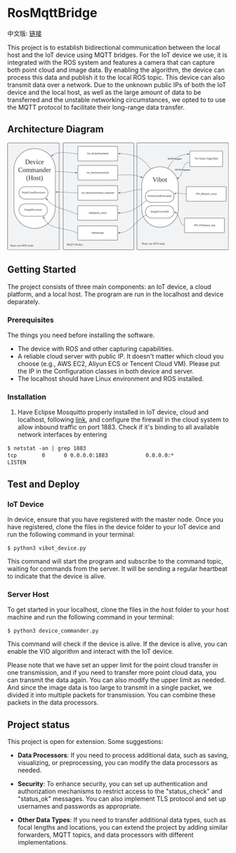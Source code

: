 # RosMqttBridge

中文版: [链接](./README_ZH.md)

This project is to establish bidirectional communication between the local host and the IoT device using MQTT bridges. For the IoT device we use, it is integrated with the ROS system and features a camera that can capture both point cloud and image data. By enabling the algorithm, the device can process this data and publish it to the local ROS topic. This device can also transmit data over a network. Due to the unknown public IPs of both the IoT device and the local host, as well as the large amount of data to be transferred and the unstable networking circumstances, we opted to to use the MQTT protocol to facilitate their long-range data transfer.

## Architecture Diagram
![Alt text](<architecture.png>)

## Getting Started

The project consists of three main components: an IoT device, a cloud platform, and a local host. The program are run in the localhost and device deparately. 

### Prerequisites

The things you need before installing the software.

* The device with ROS and other capturing capabilities.
* A reliable cloud server with public IP. It doesn't matter which cloud you choose (e.g., AWS EC2, Aliyun ECS or Tencent Cloud VM). Please put the IP in the Configuration classes in both device and server. 
* The localhost should have Linux environment and ROS installed.

### Installation


1. Have Eclipse Mosquitto properly installed in IoT device, cloud and localhost, following [link](https://mosquitto.org/download/), and configure the firewall in the cloud system to allow inbound traffic on port 1883. Check if it's binding to all available network interfaces by entering
   
```
$ netstat -an | grep 1883
tcp        0      0 0.0.0.0:1883            0.0.0.0:*               LISTEN  
```

## Test and Deploy

### IoT Device

In device, ensure that you have registered with the master node. Once you have registered, clone the files in the device folder to your IoT device and run the following command in your terminal:

```
$ python3 vibot_device.py
```

This command will start the program and subscribe to the command topic, waiting for commands from the server. It will be sending a regular heartbeat to indicate that the device is alive.

### Server Host

To get started in your localhost, clone the files in the host folder to your host machine and run the following command in your terminal:

```
$ python3 device_commander.py
```

This command will check if the device is alive. If the device is alive, you can enable the VIO algorithm and interact with the IoT device.

Please note that we have set an upper limit for the point cloud transfer in one transmission, and if you need to transfer more point cloud data, you can transmit the data again. You can also modify the upper limit as needed. And since the image data is too large to transmit in a single packet, we divided it into multiple packets for transmission. You can combine these packets in the data processors.

## Project status

This project is open for extension. Some suggestions:

* **Data Processors**: If you need to process additional data, such as saving, visualizing, or preprocessing, you can modify the data processors as needed.

* **Security**: To enhance security, you can set up authentication and authorization mechanisms to restrict access to the "status_check" and "status_ok" messages. You can also implement TLS protocol and set up usernames and passwords as appropriate.

* **Other Data Types**: If you need to transfer additional data types, such as focal lengths and locations, you can extend the project by adding similar forwarders, MQTT topics, and data processors with different implementations.

